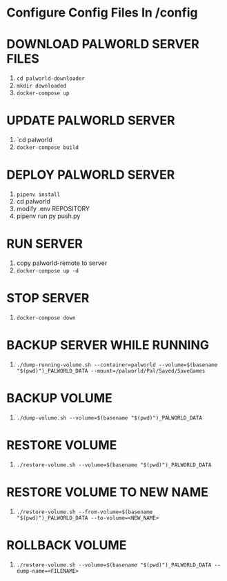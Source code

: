 # Configure Config Files In /config

# DOWNLOAD PALWORLD SERVER FILES
1. `cd palworld-downloader`
2. `mkdir downloaded`
3. `docker-compose up`

# UPDATE PALWORLD SERVER
1. `cd palworld
2. `docker-compose build`

# DEPLOY PALWORLD SERVER
1. `pipenv install`
2. cd palworld
3. modify .env REPOSITORY
4. pipenv run py push.py

# RUN SERVER
1. copy palworld-remote to server
2. `docker-compose up -d`

# STOP SERVER
1. `docker-compose down`

# BACKUP SERVER WHILE RUNNING
1. `./dump-running-volume.sh --container=palworld --volume=$(basename "$(pwd)")_PALWORLD_DATA --mount=/palworld/Pal/Saved/SaveGames`

# BACKUP VOLUME
1. `./dump-volume.sh --volume=$(basename "$(pwd)")_PALWORLD_DATA`

# RESTORE VOLUME
1. `./restore-volume.sh --volume=$(basename "$(pwd)")_PALWORLD_DATA`

# RESTORE VOLUME TO NEW NAME
1. `./restore-volume.sh --from-volume=$(basename "$(pwd)")_PALWORLD_DATA --to-volume=<NEW_NAME>`

# ROLLBACK VOLUME
1. `./restore-volume.sh --volume=$(basename "$(pwd)")_PALWORLD_DATA --dump-name=<FILENAME>`